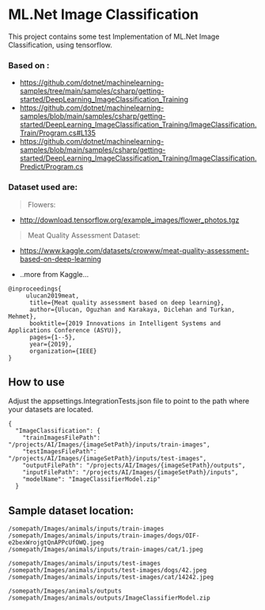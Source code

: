 # ML.Net Image Classification 

This project contains some test Implementation of ML.Net Image Classification, using tensorflow.

### Based on :
- https://github.com/dotnet/machinelearning-samples/tree/main/samples/csharp/getting-started/DeepLearning_ImageClassification_Training
- https://github.com/dotnet/machinelearning-samples/blob/main/samples/csharp/getting-started/DeepLearning_ImageClassification_Training/ImageClassification.Train/Program.cs#L135
- https://github.com/dotnet/machinelearning-samples/blob/main/samples/csharp/getting-started/DeepLearning_ImageClassification_Training/ImageClassification.Predict/Program.cs
 

### Dataset used are:

>Flowers:
- http://download.tensorflow.org/example_images/flower_photos.tgz

> Meat Quality Assessment Dataset:
- https://www.kaggle.com/datasets/crowww/meat-quality-assessment-based-on-deep-learning


- ..more from Kaggle...


    
```
@inproceedings{
     ulucan2019meat,
      title={Meat quality assessment based on deep learning},
      author={Ulucan, Oguzhan and Karakaya, Diclehan and Turkan, Mehmet},
      booktitle={2019 Innovations in Intelligent Systems and Applications Conference (ASYU)},
      pages={1--5},
      year={2019},
      organization={IEEE}
}    
```

## How to use
Adjust the appsettings.IntegrationTests.json file to point to the path where your datasets are located.

```
{
  "ImageClassification": {
    "trainImagesFilePath": "/projects/AI/Images/{imageSetPath}/inputs/train-images",
    "testImagesFilePath": "/projects/AI/Images/{imageSetPath}/inputs/test-images",
    "outputFilePath": "/projects/AI/Images/{imageSetPath}/outputs",
    "inputFilePath": "/projects/AI/Images/{imageSetPath}/inputs",
    "modelName": "ImageClassifierModel.zip"
  }
```


## Sample dataset location:

```
/somepath/Images/animals/inputs/train-images
/somepath/Images/animals/inputs/train-images/dogs/OIF-e2bexWrojgtQnAPPcUfOWQ.jpeg
/somepath/Images/animals/inputs/train-images/cat/1.jpeg

/somepath/Images/animals/inputs/test-images
/somepath/Images/animals/inputs/test-images/dogs/42.jpeg
/somepath/Images/animals/inputs/test-images/cat/14242.jpeg

/somepath/Images/animals/outputs
/somepath/Images/animals/outputs/ImageClassifierModel.zip
```



